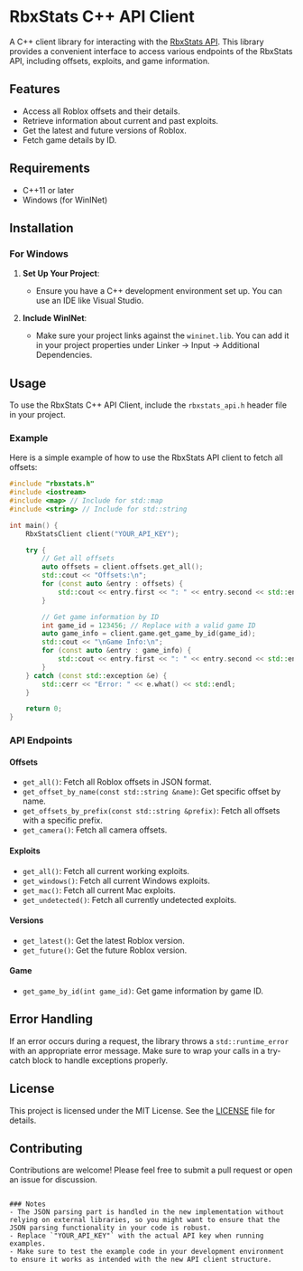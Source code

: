 # RbxStats C++ API Client

A C++ client library for interacting with the [RbxStats API](https://api.rbxstats.xyz). This library provides a convenient interface to access various endpoints of the RbxStats API, including offsets, exploits, and game information.

## Features

- Access all Roblox offsets and their details.
- Retrieve information about current and past exploits.
- Get the latest and future versions of Roblox.
- Fetch game details by ID.

## Requirements

- C++11 or later
- Windows (for WinINet)

## Installation

### For Windows

1. **Set Up Your Project**: 
   - Ensure you have a C++ development environment set up. You can use an IDE like Visual Studio.

2. **Include WinINet**: 
   - Make sure your project links against the `wininet.lib`. You can add it in your project properties under Linker -> Input -> Additional Dependencies.

## Usage

To use the RbxStats C++ API Client, include the `rbxstats_api.h` header file in your project.

### Example

Here is a simple example of how to use the RbxStats API client to fetch all offsets:

```cpp
#include "rbxstats.h"
#include <iostream>
#include <map> // Include for std::map
#include <string> // Include for std::string

int main() {
    RbxStatsClient client("YOUR_API_KEY");

    try {
        // Get all offsets
        auto offsets = client.offsets.get_all();
        std::cout << "Offsets:\n";
        for (const auto &entry : offsets) {
            std::cout << entry.first << ": " << entry.second << std::endl;
        }

        // Get game information by ID
        int game_id = 123456; // Replace with a valid game ID
        auto game_info = client.game.get_game_by_id(game_id);
        std::cout << "\nGame Info:\n";
        for (const auto &entry : game_info) {
            std::cout << entry.first << ": " << entry.second << std::endl;
        }
    } catch (const std::exception &e) {
        std::cerr << "Error: " << e.what() << std::endl;
    }

    return 0;
}
```

### API Endpoints

#### Offsets

- `get_all()`: Fetch all Roblox offsets in JSON format.
- `get_offset_by_name(const std::string &name)`: Get specific offset by name.
- `get_offsets_by_prefix(const std::string &prefix)`: Fetch all offsets with a specific prefix.
- `get_camera()`: Fetch all camera offsets.

#### Exploits

- `get_all()`: Fetch all current working exploits.
- `get_windows()`: Fetch all current Windows exploits.
- `get_mac()`: Fetch all current Mac exploits.
- `get_undetected()`: Fetch all currently undetected exploits.

#### Versions

- `get_latest()`: Get the latest Roblox version.
- `get_future()`: Get the future Roblox version.

#### Game

- `get_game_by_id(int game_id)`: Get game information by game ID.

## Error Handling

If an error occurs during a request, the library throws a `std::runtime_error` with an appropriate error message. Make sure to wrap your calls in a try-catch block to handle exceptions properly.

## License

This project is licensed under the MIT License. See the [LICENSE](LICENSE) file for details.

## Contributing

Contributions are welcome! Please feel free to submit a pull request or open an issue for discussion.
```

### Notes
- The JSON parsing part is handled in the new implementation without relying on external libraries, so you might want to ensure that the JSON parsing functionality in your code is robust.
- Replace `"YOUR_API_KEY"` with the actual API key when running examples.
- Make sure to test the example code in your development environment to ensure it works as intended with the new API client structure.
